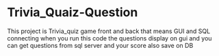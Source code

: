 # Trivia_Quaiz-Question

This project is Trivia_quiz game front and back that means
GUI and SQL connecting
when you run this code the questions display on gui and
you can get questions from sql server and
your score also save on DB
